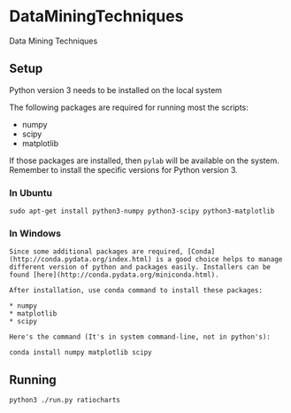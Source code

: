 # DataMiningTechniques

Data Mining Techniques

## Setup

Python version 3 needs to be installed on the local system

The following packages are required for running most the scripts:

 * numpy
 * scipy
 * matplotlib

If those packages are installed, then ``pylab`` will be available on the system. Remember to install
the specific versions for Python version 3.

### In Ubuntu

    sudo apt-get install python3-numpy python3-scipy python3-matplotlib

### In Windows
    
    Since some additional packages are required, [Conda](http://conda.pydata.org/index.html) is a good choice helps to manage different version of python and packages easily. Installers can be found [here](http://conda.pydata.org/miniconda.html).
    
    After installation, use conda command to install these packages:
    
    * numpy
    * matplotlib
    * scipy
    
    Here's the command (It's in system command-line, not in python's):
    
    conda install numpy matplotlib scipy

## Running

    python3 ./run.py ratiocharts
